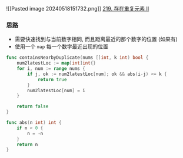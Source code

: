 ![[Pasted image 20240518151732.png]]
[219. 存在重复元素 II](https://leetcode.cn/problems/contains-duplicate-ii/)

### 思路
- 需要快速找到与当前数字相同, 而且距离最近的那个数字的位置 (如果有)
- 使用一个 `map` 每一个数字最近出现的位置


```go
func containsNearbyDuplicate(nums []int, k int) bool {
	num2latestLoc := map[int]int{}
	for i, num := range nums {
		if j, ok := num2latestLoc[num]; ok && abs(i-j) <= k {
			return true
		}
		num2latestLoc[num] = i
	}

	return false
}

func abs(n int) int {
	if n < 0 {
		n = -n
	}
	return n
}
```